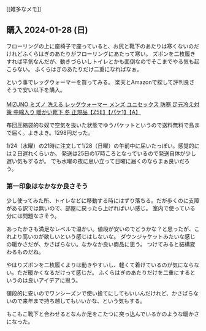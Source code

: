 [[雑多なメモ]]

## 購入 2024-01-28 (日)

フローリングの上に座椅子で座っていると、お尻と靴下のあたりは寒くないのだけれどふくらはぎのあたりがフローリングにあたって寒い。
ズボンを二枚履きすれば平気なんだが、動きづらいしトイレとかも面倒なのでそこまでやる気も起こらない。
ふくらはぎのあたりだけ二重になればなぁ。

という事でレッグウォーマーを買ってみる。
楽天とAmazonで探して評判良さそうで安い以下を購入。

<a href="https://hb.afl.rakuten.co.jp/ichiba/38d8cce1.35eb0de8.38d8cce2.0f334cb6/?pc=https%3A%2F%2Fitem.rakuten.co.jp%2Fflagon%2Fz5e%2F&link_type=pict&ut=eyJwYWdlIjoiaXRlbSIsInR5cGUiOiJwaWN0Iiwic2l6ZSI6IjI0MHgyNDAiLCJuYW0iOjEsIm5hbXAiOiJyaWdodCIsImNvbSI6MSwiY29tcCI6ImRvd24iLCJwcmljZSI6MSwiYm9yIjoxLCJjb2wiOjEsImJidG4iOjEsInByb2QiOjAsImFtcCI6ZmFsc2V9" target="_blank" rel="nofollow sponsored noopener" style="word-wrap:break-word;"><img src="https://hbb.afl.rakuten.co.jp/hgb/38d8cce1.35eb0de8.38d8cce2.0f334cb6/?me_id=1239446&item_id=10003777&pc=https%3A%2F%2Fthumbnail.image.rakuten.co.jp%2F%400_mall%2Fflagon%2Fcabinet%2F20232_img%2Fz5ex1.jpg%3F_ex%3D240x240&s=240x240&t=pict" border="0" style="margin:2px" alt="" title=""><br>
MIZUNO ミズノ 洗える レッグウォーマー メンズ ユニセックス 防寒 足元冷え対策 中綿入り 暖かい靴下 冬 正規品【Z5E】【パケ1】【A】
</a><br>

布団圧縮袋的な奴で空気を抜いた状態でゆうパケットというので送料無料で島まで届く。よきよき。1298円だった。

1/24（水曜）の21時に注文して1/28（日曜）の午前中に届いたっぽい。感覚的には２日遅れくらいか。
発送は25日の17時ころとなっているので発送自体が少し遅い気もするが。
でも水曜の夜に思い立って日曜に届くのならまぁ良いだろう。

### 第一印象はなかなか良さそう

少し使ってみた所、トイレなどに移動する時にはずり落ちる。だが歩くのに支障がある訳では無いので、部屋に戻ったら上げればいい感じ。
室内で使っている分には問題なさそう。

あったかさも満足なレベルで温かい。値段が安いのでどうかな？と思ったが、これより高いのが欲しいという感じはしないな。
ダウンジャケットみたいな感じの暖かさだが、かさばらない。なかなか良い商品に思う。
つけてみると結構変わるものだね。

やはりズボンを二枚履くよりは動きやすいし、軽くて着けているのが気にならない。ただ暖かくなるだけって感じだ。
ふくらはぎのあたりだけを二重にするというのは良いアイデアに思う。

値段的に安いのでワンシーズンで使い捨てにしてもいいんだけれど、かさばらないので来年まで持ち越してもいいかな、という気もする。

もこもこ靴下と合わせるとなんか足をこたつに突っ込んでいるかのような暖かさになった。